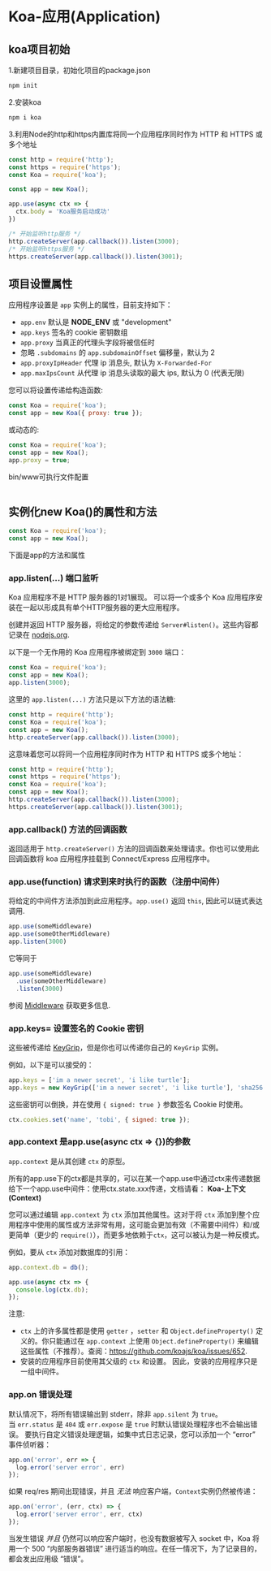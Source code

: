 # Koa-应用(Application)

## koa项目初始

1.新建项目目录，初始化项目的package.json

```bash
npm init
```

2.安装koa

```bash
npm i koa
```

3.利用Node的http和https内置库将同一个应用程序同时作为 HTTP 和 HTTPS 或多个地址

```js
const http = require('http');
const https = require('https');
const Koa = require('koa');

const app = new Koa();

app.use(async ctx => {
  ctx.body = 'Koa服务启动成功'
})

/* 开始监听http服务 */
http.createServer(app.callback()).listen(3000);
/* 开始监听https服务 */
https.createServer(app.callback()).listen(3001);
```

## 项目设置属性

应用程序设置是 `app` 实例上的属性，目前支持如下：

- `app.env` 默认是 **NODE_ENV** 或 "development"
- `app.keys` 签名的 cookie 密钥数组
- `app.proxy` 当真正的代理头字段将被信任时
- 忽略 `.subdomains` 的 `app.subdomainOffset` 偏移量，默认为 2
- `app.proxyIpHeader` 代理 ip 消息头, 默认为 `X-Forwarded-For`
- `app.maxIpsCount` 从代理 ip 消息头读取的最大 ips, 默认为 0 (代表无限)

您可以将设置传递给构造函数:

```js
const Koa = require('koa');
const app = new Koa({ proxy: true });
```

或动态的:

```js
const Koa = require('koa');
const app = new Koa();
app.proxy = true;
```

bin/www可执行文件配置

```js

```

## 实例化new Koa()的属性和方法

```js
const Koa = require('koa');
const app = new Koa();
```

下面是app的方法和属性

### app.listen(...) 端口监听

Koa 应用程序不是 HTTP 服务器的1对1展现。 可以将一个或多个 Koa 应用程序安装在一起以形成具有单个HTTP服务器的更大应用程序。

创建并返回 HTTP 服务器，将给定的参数传递给 `Server#listen()`。这些内容都记录在 [nodejs.org](http://nodejs.org/api/http.html#http_server_listen_port_hostname_backlog_callback).

以下是一个无作用的 Koa 应用程序被绑定到 `3000` 端口：

```javascript
const Koa = require('koa');
const app = new Koa();
app.listen(3000);
```

这里的 `app.listen(...)` 方法只是以下方法的语法糖:

```javascript
const http = require('http');
const Koa = require('koa');
const app = new Koa();
http.createServer(app.callback()).listen(3000);
```

这意味着您可以将同一个应用程序同时作为 HTTP 和 HTTPS 或多个地址：

```javascript
const http = require('http');
const https = require('https');
const Koa = require('koa');
const app = new Koa();
http.createServer(app.callback()).listen(3000);
https.createServer(app.callback()).listen(3001);
```

### app.callback() 方法的回调函数

返回适用于 `http.createServer()` 方法的回调函数来处理请求。你也可以使用此回调函数将 koa 应用程序挂载到 Connect/Express 应用程序中。

### app.use(function) 请求到来时执行的函数（注册中间件）

将给定的中间件方法添加到此应用程序。`app.use()` 返回 `this`, 因此可以链式表达调用.

```js
app.use(someMiddleware)
app.use(someOtherMiddleware)
app.listen(3000)
```

它等同于

```js
app.use(someMiddleware)
  .use(someOtherMiddleware)
  .listen(3000)
```

参阅 [Middleware](https://github.com/koajs/koa/wiki#middleware) 获取更多信息.

### app.keys=  设置签名的 Cookie 密钥

这些被传递给 [KeyGrip](https://github.com/crypto-utils/keygrip)，但是你也可以传递你自己的 `KeyGrip` 实例。

例如，以下是可以接受的：

```js
app.keys = ['im a newer secret', 'i like turtle'];
app.keys = new KeyGrip(['im a newer secret', 'i like turtle'], 'sha256');
```

这些密钥可以倒换，并在使用 `{ signed: true }` 参数签名 Cookie 时使用。

```js
ctx.cookies.set('name', 'tobi', { signed: true });
```

### app.context 是app.use(async ctx => {})的参数

`app.context` 是从其创建 `ctx` 的原型。

所有的app.use下的ctx都是共享的，可以在某一个app.use中通过ctx来传递数据给下一个app.use中间件：使用ctx.state.xxx传递，文档请看： **Koa-上下文(Context)**

您可以通过编辑 `app.context` 为 `ctx` 添加其他属性。这对于将 `ctx` 添加到整个应用程序中使用的属性或方法非常有用，这可能会更加有效（不需要中间件）和/或 更简单（更少的 `require()`），而更多地依赖于`ctx`，这可以被认为是一种反模式。

例如，要从 `ctx` 添加对数据库的引用：

```js
app.context.db = db();

app.use(async ctx => {
  console.log(ctx.db);
});
```

注意:

- `ctx` 上的许多属性都是使用 `getter` ，`setter` 和 `Object.defineProperty()` 定义的。你只能通过在 `app.context` 上使用 `Object.defineProperty()` 来编辑这些属性（不推荐）。查阅：<https://github.com/koajs/koa/issues/652>.
- 安装的应用程序目前使用其父级的 `ctx` 和设置。 因此，安装的应用程序只是一组中间件。

### app.on 错误处理

默认情况下，将所有错误输出到 stderr，除非 `app.silent` 为 `true`。 当 `err.status` 是 `404` 或 `err.expose` 是 `true` 时默认错误处理程序也不会输出错误。 要执行自定义错误处理逻辑，如集中式日志记录，您可以添加一个 “error” 事件侦听器：

```js
app.on('error', err => {
  log.error('server error', err)
});
```

如果 req/res 期间出现错误，并且 _无法_ 响应客户端，`Context`实例仍然被传递：

```js
app.on('error', (err, ctx) => {
  log.error('server error', err, ctx)
});
```

当发生错误 _并且_ 仍然可以响应客户端时，也没有数据被写入 socket 中，Koa 将用一个 500 “内部服务器错误” 进行适当的响应。在任一情况下，为了记录目的，都会发出应用级 “错误”。
